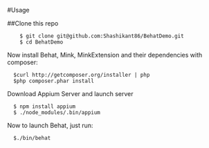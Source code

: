 #Usage

##Clone this repo

        $ git clone git@github.com:Shashikant86/BehatDemo.git
        $ cd BehatDemo


Now install Behat, Mink, MinkExtension and their dependencies with composer:

      $curl http://getcomposer.org/installer | php
      $php composer.phar install

Download Appium Server and launch server 

      $ npm install appium
      $ ./node_modules/.bin/appium


Now to launch Behat, just run:

      $./bin/behat













